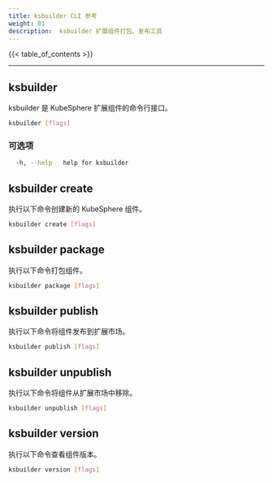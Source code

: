 ```yaml
---
title: ksbuilder CLI 参考
weight: 01
description:  ksbuilder 扩展组件打包、发布工具
---
```


{{< table_of_contents >}}

------

## ksbuilder

ksbuilder 是 KubeSphere 扩展组件的命令行接口。

```bash
ksbuilder [flags]
```

### 可选项

```bash
  -h, --help   help for ksbuilder
```

## ksbuilder create

执行以下命令创建新的 KubeSphere 组件。

```bash
ksbuilder create [flags]
```

## ksbuilder package

执行以下命令打包组件。

```bash
ksbuilder package [flags]
```

## ksbuilder publish

执行以下命令将组件发布到扩展市场。

```bash
ksbuilder publish [flags]
```

## ksbuilder unpublish

执行以下命令将组件从扩展市场中移除。

```bash
ksbuilder unpublish [flags]
```

## ksbuilder version

执行以下命令查看组件版本。

```bash
ksbuilder version [flags]
```
